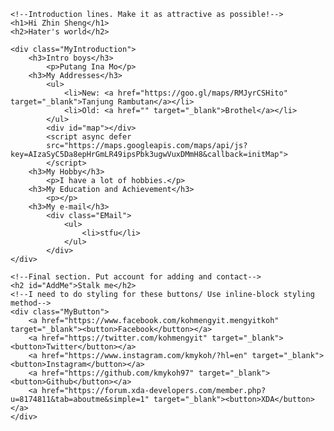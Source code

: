 <!--This is a second html file for testing. Please ignore-->

<html lang="en" xmlns="http://www.w3.org/1999/xhtml">
<head>
	<meta charset="utf-8" />
	<title>My World</title>
	<link rel="stylesheet" type="text/css" href="MyFirstCSS.css">
	<link href="https://fonts.googleapis.com/css?family=Bellefair|Lemonada|Satisfy|Shadows+Into+Light" rel="stylesheet">
	<script type="text/javascript" src="MyFirstWebsite.js"></script>
</head>

<body>

	<!--Introduction lines. Make it as attractive as possible!-->
	<h1>Hi Zhin Sheng</h1>
	<h2>Hater's world</h2>

	<div class="MyIntroduction">
		<h3>Intro boys</h3>
			<p>Putang Ina Mo</p>
		<h3>My Addresses</h3>
			<ul>
				<li>New: <a href="https://goo.gl/maps/RMJyrCSHito" target="_blank">Tanjung Rambutan</a></li>
				<li>Old: <a href="" target="_blank">Brothel</a></li>
			</ul>
			<div id="map"></div>
			<script async defer
			src="https://maps.googleapis.com/maps/api/js?key=AIzaSyC5Da8epHrGmLR49ipsPbk3ugwVuxDMmH8&callback=initMap">
			</script>
		<h3>My Hobby</h3>
			<p>I have a lot of hobbies.</p>
		<h3>My Education and Achievement</h3>
			<p></p>
		<h3>My e-mail</h3>
			<div class="EMail">
				<ul>
					<li>stfu</li>
				</ul>
			</div>
	</div>

	<!--Final section. Put account for adding and contact-->	
	<h2 id="AddMe">Stalk me</h2>
	<!--I need to do styling for these buttons/ Use inline-block styling method-->
	<div class="MyButton">
		<a href="https://www.facebook.com/kohmengyit.mengyitkoh" target="_blank"><button>Facebook</button></a>
		<a href="https://twitter.com/kohmengyit" target="_blank"><button>Twitter</button></a>
		<a href="https://www.instagram.com/kmykoh/?hl=en" target="_blank"><button>Instagram</button></a>
		<a href="https://github.com/kmykoh97" target="_blank"><button>Github</button></a>
		<a href="https://forum.xda-developers.com/member.php?u=8174811&tab=aboutme&simple=1" target="_blank"><button>XDA</button></a>
	</div>

</body>
</html>
